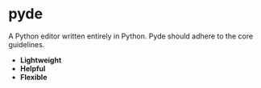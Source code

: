 # pyde
A Python editor written entirely in Python. Pyde should adhere to the core guidelines.

* **Lightweight**
* **Helpful**
* **Flexible**
